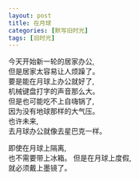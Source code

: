 ```yaml
---
layout: post
title: 在月球
categories: [默写旧时光]
tags: [旧时光]
---
```


今天开始新一轮的居家办公,   
但是居家太容易让人烦躁了。   
要是能在月球上办公就好了,  
机械键盘打字的声音那么大。  
但是也可能吃不上自嗨锅了,  
因为没有地球那样的大气压。  
也许未来,    
去月球办公就像去星巴克一样。  

即使在月球上隔离,  
也不需要带上冰箱。 
但是在月球上度假,  
就必须戴上墨镜了。  

